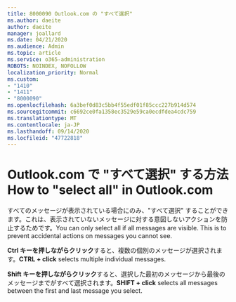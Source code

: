 ```yaml
---
title: 8000090 Outlook.com の "すべて選択"
ms.author: daeite
author: daeite
manager: joallard
ms.date: 04/21/2020
ms.audience: Admin
ms.topic: article
ms.service: o365-administration
ROBOTS: NOINDEX, NOFOLLOW
localization_priority: Normal
ms.custom:
- "1410"
- "1411"
- "8000090"
ms.openlocfilehash: 6a3bef0d83c5bb4f55edf01f85ccc227b914d574
ms.sourcegitcommit: c6692ce0fa1358ec3529e59ca0ecdfdea4cdc759
ms.translationtype: MT
ms.contentlocale: ja-JP
ms.lasthandoff: 09/14/2020
ms.locfileid: "47722818"
---
```

# <a name="how-to-select-all-in-outlookcom"></a><span data-ttu-id="2c1cb-102">Outlook.com で "すべて選択" する方法</span><span class="sxs-lookup"><span data-stu-id="2c1cb-102">How to "select all" in Outlook.com</span></span>

<span data-ttu-id="2c1cb-p101">すべてのメッセージが表示されている場合にのみ、"すべて選択" することができます。これは、表示されていないメッセージに対する意図しないアクションを防止するためです。</span><span class="sxs-lookup"><span data-stu-id="2c1cb-p101">You can only select all if all messages are visible. This is to prevent accidental actions on messages you cannot see.</span></span>

<span data-ttu-id="2c1cb-105">**Ctrl キーを押しながらクリック**すると、複数の個別のメッセージが選択されます。</span><span class="sxs-lookup"><span data-stu-id="2c1cb-105">**CTRL + click** selects multiple individual messages.</span></span>

<span data-ttu-id="2c1cb-106">**Shift キーを押しながらクリック**すると、選択した最初のメッセージから最後のメッセージまでがすべて選択されます。</span><span class="sxs-lookup"><span data-stu-id="2c1cb-106">**SHIFT + click** selects all messages between the first and last message you select.</span></span>